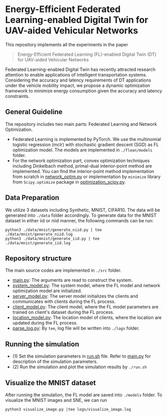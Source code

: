 # Energy-Efficient Federated Learning-enabled Digital Twin for UAV-aided Vehicular Networks 
This repository implements all the experiments in the paper 
> Energy-Efficient Federated Learning (FL)-enabled Digital Twin (DT) for UAV-aided Vehicular Networks 

Federated Learning-enabled Digital Twin has recently attracted research attention to enable applications of intelligent transportation systems. Considering the accuracy and latency requirements of DT applications under the vehicle mobility impact, we propose a dynamic optimization framework to minimize energy consumption given the accuracy and latency constraints. 

## General Guideline 
The repository includes two main parts: Federated Learning and Network Optimization. 
- Federated Learning is implemented by PyTorch. We use the multinomial logistic regression (mclr) with stochastic gradient descent (SGD) as FL optimization model. The models are implemented in `./flean/models` folder. 
- For the network optimization part, convex optimization techniques including Dinkelbach method, primal-dual interior-point method are implemented. You can find the interior-point method implementation from scratch in [network_optim.py](./src/network_optim.py) or implementation by `minimize` library from `Scipy.optimize` package in [optimization_scipy.py](./src/optimization_scipy.py). 

## Data Preparation 
We utilize 3 datasets including Synthetic, MNIST, CIFAR10. The data will be generated into `./data` folder accordingly. To generate data for the MNIST dataset in either iid or niid manner, the following commands can be run: 
```
python3 ./data/mnist/generate_niid.py | tee ./data/mnist/generate_niid.log
python3 ./data/mnist/generate_iid.py | tee ./data/mnist/generate_iid.log
```

## Repository structure
The main source codes are implemented in `./src` folder. 
- [main.py](main.py): The arguments are read to construct the system. 
- [system_model.py](./src/system_model.py): The system model, where the FL model and network optimization model are initialized. 
- [server_model.py](./src/server_model.py): The server model initializes the clients and communicates with clients during the FL process.  
- [client_model.py](./src/client_model.py): The client model, where the FL model parameters are trained on client's dataset during the FL process.  
- [location_model.py](./src/location_model.py): The location model of clients, where the location are updated during the FL process.
- [parse_log.py](parse_log.py): By `tee`, log file will be written into `./logs` folder. 

## Running the simulation 
- (1) Set the simulation parameters in [run.sh](run.sh) file. Refer to [main.py](main.py) for description of the simulation parameters. 
- (2) Run the simulation and plot the simulation results by `./run.sh`

## Visualize the MNIST dataset 
After running the simulation, the FL model are saved into `./models` folder. To visualize the MNIST images and SNE, we can run 
```
python3 visualize_image.py |tee logs/visualize_image.log 
```